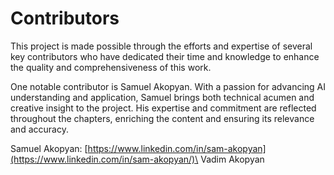 # Contributors

This project is made possible through the efforts and expertise of several key contributors who have dedicated their time and knowledge to enhance the quality and comprehensiveness of this work.

One notable contributor is Samuel Akopyan. With a passion for advancing AI understanding and application, Samuel brings both technical acumen and creative insight to the project. His expertise and commitment are reflected throughout the chapters, enriching the content and ensuring its relevance and accuracy.

Samuel Akopyan: [https://www.linkedin.com/in/sam-akopyan](https://www.linkedin.com/in/sam-akopyan/)\
Vadim Akopyan
